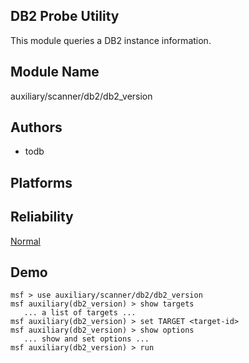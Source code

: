 ## DB2 Probe Utility

This module queries a DB2 instance information.


## Module Name
auxiliary/scanner/db2/db2_version

## Authors
* todb





## Platforms


## Reliability
[Normal](https://github.com/rapid7/metasploit-framework/wiki/Exploit-Ranking)

## Demo

```
msf > use auxiliary/scanner/db2/db2_version
msf auxiliary(db2_version) > show targets
   ... a list of targets ...
msf auxiliary(db2_version) > set TARGET <target-id>
msf auxiliary(db2_version) > show options
   ... show and set options ...
msf auxiliary(db2_version) > run
```
    
    
